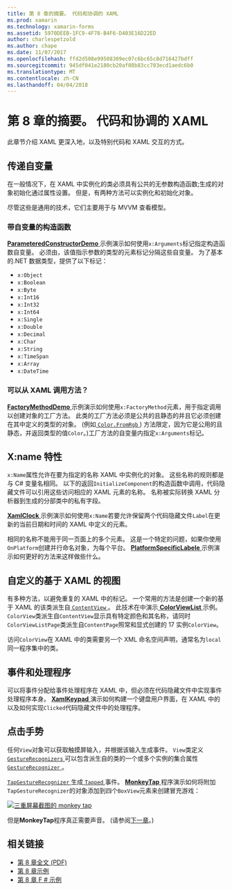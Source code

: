 ```yaml
---
title: 第 8 章的摘要。 代码和协调的 XAML
ms.prod: xamarin
ms.technology: xamarin-forms
ms.assetid: 5970DEEB-1FC9-4F78-B4F6-D403E16D22ED
author: charlespetzold
ms.author: chape
ms.date: 11/07/2017
ms.openlocfilehash: ffd2d508e99508309ec07c6bc65c8d716427bdff
ms.sourcegitcommit: 945df041e2180cb20af08b83cc703ecd1aedc6b0
ms.translationtype: MT
ms.contentlocale: zh-CN
ms.lasthandoff: 04/04/2018
---
```

# <a name="summary-of-chapter-8-code-and-xaml-in-harmony"></a>第 8 章的摘要。 代码和协调的 XAML

此章节介绍 XAML 更深入地，以及特别代码和 XAML 交互的方式。

## <a name="passing-arguments"></a>传递自变量

在一般情况下，在 XAML 中实例化的类必须具有公共的无参数构造函数;生成的对象初始化通过属性设置。 但是，有两种方法可以实例化和初始化对象。

尽管这些是通用的技术，它们主要用于与 MVVM 查看模型。

### <a name="constructors-with-arguments"></a>带自变量的构造函数

[ **ParameteredConstructorDemo** ](https://github.com/xamarin/xamarin-forms-book-samples/tree/master/Chapter08/ParameteredConstructorDemo)示例演示如何使用`x:Arguments`标记指定构造函数自变量。 必须由，该值指示参数的类型的元素标记分隔这些自变量。 为了基本的.NET 数据类型，提供了以下标记：

- `x:Object`
- `x:Boolean`
- `x:Byte`
- `x:Int16`
- `x:Int32`
- `x:Int64`
- `x:Single`
- `x:Double`
- `x:Decimal`
- `x:Char`
- `x:String`
- `x:TimeSpan`
- `x:Array`
- `x:DateTime`

### <a name="can-i-call-methods-from-xaml"></a>可以从 XAML 调用方法？

[ **FactoryMethodDemo** ](https://github.com/xamarin/xamarin-forms-book-samples/tree/master/Chapter08/FactoryMethodDemo)示例演示如何使用`x:FactoryMethod`元素，用于指定调用以创建对象的工厂方法。 此类的工厂方法必须是公共的且静态的并且它必须创建在其中定义的类型的对象。 (例如[ `Color.FromRgb` ](https://developer.xamarin.com/api/member/Xamarin.Forms.Color.FromRgb/p/System.Double/System.Double/System.Double/)) 方法限定，因为它是公用的且静态，并返回类型的值`Color`。)工厂方法的自变量内指定`x:Arguments`标记。

## <a name="the-xname-attribute"></a>X:name 特性

`x:Name`属性允许在要为指定的名称 XAML 中实例化的对象。 这些名称的规则都是与 C# 变量名相同。 以下的返回`InitializeComponent`的构造函数中调用，代码隐藏文件可以引用这些访问相应的 XAML 元素的名称。 名称被实际转换 XAML 分析器到生成的分部类中的私有字段。

[ **XamlClock** ](https://github.com/xamarin/xamarin-forms-book-samples/tree/master/Chapter08/XamlClock)示例演示如何使用`x:Name`若要允许保留两个代码隐藏文件`Label`在更新的当前日期和时间的 XAML 中定义的元素。

相同的名称不能用于同一页面上的多个元素。 这是一个特定的问题，如果你使用`OnPlatform`创建并行命名对象，为每个平台。 [ **PlatformSpecificLabele** ](https://github.com/xamarin/xamarin-forms-book-samples/tree/master/Chapter08/PlatformSpecificLabels)示例演示如何更好的方法来这样做些什么。

## <a name="custom-xaml-based-views"></a>自定义的基于 XAML 的视图

有多种方法，以避免重复的 XAML 中的标记。 一个常用的方法是创建一个新的基于 XAML 的该类派生自[ `ContentView` ](https://developer.xamarin.com/api/type/Xamarin.Forms.ContentView/)。 此技术在中演示[ **ColorViewList** ](https://github.com/xamarin/xamarin-forms-book-samples/tree/master/Chapter08/ColorViewList)示例。 `ColorView`类派生自`ContentView`显示具有特定颜色和其名称，请同时`ColorViewListPage`类派生自`ContentPage`照常和显式创建的 17 实例`ColorView`。

访问`ColorView`在 XAML 中的类需要另一个 XML 命名空间声明，通常名为`local`同一程序集中的类。

## <a name="events-and-handlers"></a>事件和处理程序

可以将事件分配给事件处理程序在 XAML 中，但必须在代码隐藏文件中实现事件处理程序本身。 [ **XamlKeypad** ](https://github.com/xamarin/xamarin-forms-book-samples/tree/master/Chapter08/XamlKeypad)演示如何构建一个键盘用户界面，在 XAML 中的以及如何实现`Clicked`代码隐藏文件中的处理程序。

## <a name="tap-gestures"></a>点击手势

任何`View`对象可以获取触摸屏输入，并根据该输入生成事件。 `View`类定义[ `GestureRecognizers` ](https://developer.xamarin.com/api/property/Xamarin.Forms.View.GestureRecognizers/)可以包含派生自的类的一个或多个实例的集合属性[ `GestureRecognizer` ](https://developer.xamarin.com/api/type/Xamarin.Forms.GestureRecognizer/)。

[ `TapGestureRecognizer` ](https://developer.xamarin.com/api/type/Xamarin.Forms.TapGestureRecognizer/)生成[ `Tapped` ](https://developer.xamarin.com/api/event/Xamarin.Forms.TapGestureRecognizer.Tapped/)事件。 [ **MonkeyTap** ](https://github.com/xamarin/xamarin-forms-book-samples/tree/master/Chapter08/MonkeyTap)程序演示如何将附加`TapGestureRecognizer`的对象添加到四个`BoxView`元素来创建冒充游戏：

[![三重屏幕截图的 monkey tap](images/ch08fg07-small.png "模仿游戏")](images/ch08fg07-large.png#lightbox "模仿游戏")

但是**MonkeyTap**程序真正需要声音。 (请参阅[下一章](chapter09.md)。)



## <a name="related-links"></a>相关链接

- [第 8 章全文 (PDF)](https://download.xamarin.com/developer/xamarin-forms-book/XamarinFormsBook-Ch08-Apr2016.pdf)
- [第 8 章示例](https://github.com/xamarin/xamarin-forms-book-samples/tree/master/Chapter08)
- [第 8 章 F # 示例](https://github.com/xamarin/xamarin-forms-book-samples/tree/master/Chapter08/FS/XamlKeypad)
